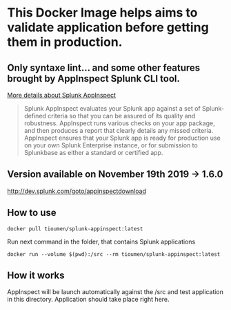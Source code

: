 # This Docker Image helps aims to validate application before getting them in production.
## Only syntaxe lint... and some other features brought by AppInspect Splunk CLI tool.

[More details about Splunk AppInspect](http://dev.splunk.com/view/appinspect/SP-CAAAE9U)

> Splunk AppInspect evaluates your Splunk app against a set of Splunk-defined
criteria so that you can be assured of its quality and robustness. AppInspect
runs various checks on your app package, and then produces a report that clearly
details any missed criteria. AppInspect ensures that your Splunk app is ready
for production use on your own Splunk Enterprise instance, or for submission
to Splunkbase as either a standard or certified app.

## Version available on November 19th 2019 -> 1.6.0
http://dev.splunk.com/goto/appinspectdownload

## How to use

```
docker pull tioumen/splunk-appinspect:latest
```

Run next command in the folder, that contains Splunk applications

```
docker run --volume $(pwd):/src --rm tioumen/splunk-appinspect:latest
```

## How it works

AppInspect will be launch automatically against the /src and test application in this directory.
Application should take place right here.
